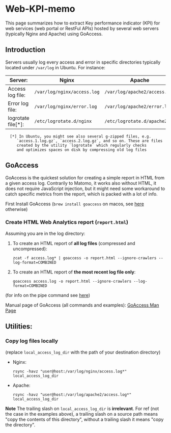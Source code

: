 # Web-KPI-memo

This page summarizes how to extract Key performance indicator (KPI) 
for web services (web portal or RestFul APIs) hosted by several web
servers (typically Nginx and Apache) using GoAccess.

## Introduction

Servers usually log every access and error in specific directories
typically located under `/var/log` in Ubuntu. For instance:

| Server:             | Nginx                       | Apache                        |
|---------------------|-----------------------------|-------------------------------|
| Access log file:    | `/var/log/nginx/access.log` | `/var/log/apache2/access.log` |
| Error log file:     | `/var/log/nginx/error.log`  | `/var/log/apache2/error.log`  |
| logrotate file[*]:  | `/etc/logrotate.d/nginx`    | `/etc/logrotate.d/apache2`    |


      [*] In Ubuntu, you might see also several g-zipped files, e.g.
         `access.1.log.gz`, `access.2.log.gz`, and so on. These are files
         created by the utility `logrotate` which regularly checks
         and optimizes spaces on disk by compressing old log files

## GoAccess

GoAccess is the quickest solution for creating a simple report in HTML
from a given access log. Contrarily to Matomo, it works also without HTML,
it does not require JavaScript injection, but it might need some workaround
to catch specific metrics from the report, which is packed with a lot of 
info.


First Install GoAccess (`brew install goaccess` on macos, see 
[here](https://goaccess.io/download) otherwise)


### Create HTML Web Analytics report (`report.html`)

Assuming you are in the log directory:

1. To create an HTML report of **all log files** (compressed and uncompressed):
   ```commandline
   zcat -f access.log* | goaccess -o report.html --ignore-crawlers --log-format=COMBINED
   ```
2. To create an HTML report of **the most recent log file only**:
   ```commandline
   goaccess access.log -o report.html --ignore-crawlers --log-format=COMBINED
   ```
(for info on the pipe command see [here](https://stackoverflow.com/a/39240021))

Manual page of GoAccess (all commands and examples):
[GoAccess Man Page](https://goaccess.io/man)


## Utilities:

### Copy log files locally

(replace `local_access_log_dir` with the path of your destination directory)

- Nginx:
  ```
  rsync -havz "user@host:/var/log/nginx/access.log*" local_access_log_dir
  ```
- Apache:
  ```
  rsync -havz "user@host:/var/log/apache2/access.log*" local_access_log_dir
  ```

**Note**
  The trailing slash on `local_access_log_dir` is **irrelevant**. 
  For ref (not the case in the examples above), a  trailing slash on a source path means "copy the contents of this directory", 
  without a trailing slash it means "copy the directory".
